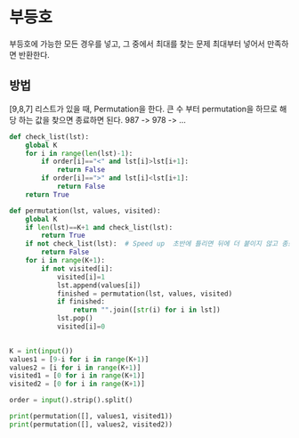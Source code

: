 # 부등호

부등호에 가능한 모든 경우를 넣고, 
그 중에서 최대를 찾는 문제 최대부터 넣어서 만족하면 반환한다. 

## 방법

[9,8,7] 리스트가 있을 때, Permutation을 한다. 큰 수 부터 permutation을 하므로 해당 하는 값을 찾으면 종료하면 된다. 
987 -> 978 -> ...


```python
def check_list(lst):
    global K
    for i in range(len(lst)-1):
        if order[i]=="<" and lst[i]>lst[i+1]:
            return False 
        if order[i]==">" and lst[i]<lst[i+1]:
            return False 
    return True

def permutation(lst, values, visited):
    global K
    if len(lst)==K+1 and check_list(lst):
        return True
    if not check_list(lst):  # Speed up  초반에 틀리면 뒤에 더 붙이지 않고 종료
        return False
    for i in range(K+1):
        if not visited[i]:
            visited[i]=1
            lst.append(values[i])
            finished = permutation(lst, values, visited)
            if finished:
                return "".join([str(i) for i in lst])
            lst.pop()
            visited[i]=0

    
K = int(input())
values1 = [9-i for i in range(K+1)]
values2 = [i for i in range(K+1)]
visited1 = [0 for i in range(K+1)]
visited2 = [0 for i in range(K+1)]

order = input().strip().split()

print(permutation([], values1, visited1))
print(permutation([], values2, visited2))


```